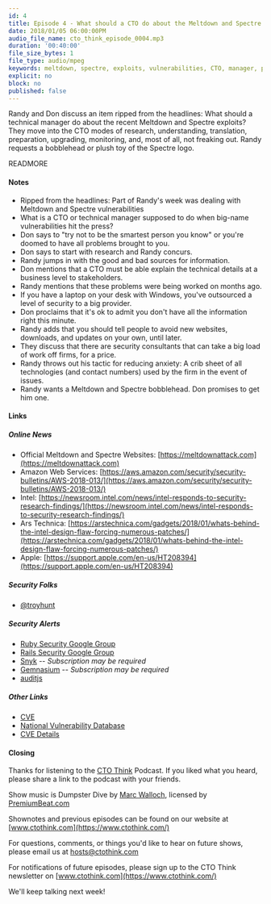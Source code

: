 ```yaml
---
id: 4
title: Episode 4 - What should a CTO do about the Meltdown and Spectre exploits?
date: 2018/01/05 06:00:00PM
audio_file_name: cto_think_episode_0004.mp3
duration: '00:40:00'
file_size_bytes: 1
file_type: audio/mpeg
keywords: meltdown, spectre, exploits, vulnerabilities, CTO, manager, prevention, Intel, Mac, iOS, Microsoft
explicit: no
block: no
published: false
---
```


Randy and Don discuss an item ripped from the headlines: What should a technical manager do about the recent Meltdown and Spectre exploits? They move into the CTO modes of research, understanding, translation, preparation, upgrading, monitoring, and, most of all, not freaking out. Randy requests a bobblehead or plush toy of the Spectre logo.

READMORE

#### Notes

* Ripped from the headlines: Part of Randy's week was dealing with Meltdown and Spectre vulnerabilities
* What is a CTO or technical manager supposed to do when big-name vulnerabilities hit the press?
* Don says to "try not to be the smartest person you know" or you're doomed to have all problems brought to you.
* Don says to start with research and Randy concurs.
* Randy jumps in with the good and bad sources for information.
* Don mentions that a CTO must be able explain the technical details at a business level to stakeholders.
* Randy mentions that these problems were being worked on months ago.
* If you have a laptop on your desk with Windows, you've outsourced a level of security to a big provider.
* Don proclaims that it's ok to admit you don't have all the information right this minute.
* Randy adds that you should tell people to avoid new websites, downloads, and updates on your own, until later.
* They discuss that there are security consultants that can take a big load of work off firms, for a price.
* Randy throws out his tactic for reducing anxiety: A crib sheet of all technologies (and contact numbers) used by the firm in the event of issues.
* Randy wants a Meltdown and Spectre bobblehead. Don promises to get him one.

#### Links

##### Online News

* Official Meltdown and Spectre Websites: [https://meltdownattack.com](https://meltdownattack.com)
* Amazon Web Services: [https://aws.amazon.com/security/security-bulletins/AWS-2018-013/](https://aws.amazon.com/security/security-bulletins/AWS-2018-013/)
* Intel: [https://newsroom.intel.com/news/intel-responds-to-security-research-findings/](https://newsroom.intel.com/news/intel-responds-to-security-research-findings/)
* Ars Technica: [https://arstechnica.com/gadgets/2018/01/whats-behind-the-intel-design-flaw-forcing-numerous-patches/](https://arstechnica.com/gadgets/2018/01/whats-behind-the-intel-design-flaw-forcing-numerous-patches/)
* Apple: [https://support.apple.com/en-us/HT208394](https://support.apple.com/en-us/HT208394)

##### Security Folks

* [@troyhunt](https://twitter.com/troyhunt)

##### Security Alerts

* [Ruby Security Google Group](https://groups.google.com/forum/#!forum/ruby-security-ann)
* [Rails Security Google Group](https://groups.google.com/forum/?fromgroups#!forum/rubyonrails-security)
* [Snyk](https://github.com/marketplace/snyk) -- *Subscription may be required*
* [Gemnasium](https://github.com/marketplace/gemnasium) -- *Subscription may be required*
* [auditjs](https://www.npmjs.com/package/auditjs)

##### Other Links

* [CVE](https://cve.mitre.org/)
* [National Vulnerability Database](https://nvd.nist.gov/)
* [CVE Details](https://www.cvedetails.com)

#### Closing

Thanks for listening to the [CTO Think](https://www.ctothink.com) Podcast. If you liked what you heard, please share a link to the podcast with your friends.  

Show music is Dumpster Dive by [Marc Walloch](http://marcwalloch.com/), licensed by [PremiumBeat.com](https://www.premiumbeat.com)  

Shownotes and previous episodes can be found on our website at [www.ctothink.com](https://www.ctothink.com/)  

For questions, comments, or things you'd like to hear on future shows, please email us at [hosts@ctothink.com](mailto:hosts@ctothink.com)  

For notifications of future episodes, please sign up to the CTO Think newsletter on [www.ctothink.com](https://www.ctothink.com/)  

We'll keep talking next week!
